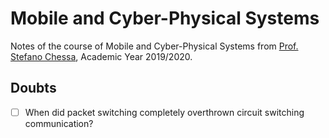 # Mobile and Cyber-Physical Systems
Notes of the course of Mobile and Cyber-Physical Systems from [Prof. Stefano Chessa](http://pages.di.unipi.it/chessa/), Academic Year 2019/2020.

## Doubts
- [ ] When did packet switching completely overthrown circuit switching communication?
